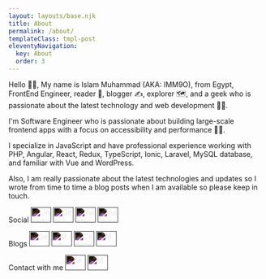 ```yaml
---
layout: layouts/base.njk
title: About
permalink: /about/
templateClass: tmpl-post
eleventyNavigation:
  key: About
  order: 3
---
```


Hello 🙋‍♂️, My name is Islam Muhammad (AKA: IMM9O), from Egypt, FrontEnd Engineer, reader 📖, blogger ✍, explorer 🗺, and a geek who is passionate about the latest technology and web development 👨‍💻.

I'm Software Engineer who is passionate about building large-scale frontend apps with a focus on accessibility and performance 👨‍💻.

I specialize in JavaScript and have professional experience working with PHP, Angular, React, Redux, TypeScript, Ionic, Laravel, MySQL database, and familiar with Vue and WordPress.

Also, I am really passionate about the latest technologies and updates so I wrote from time to time a blog posts when I am available so please keep in touch.


<p>
<span align="center">Social</span>
<a href="https://linkedin.com/in/islam-muhammad" target="_blank"><img style="filter: invert(1);" src="https://unpkg.com/simple-icons@v4/icons/linkedin.svg" alt="Linkedin Profile" height="30" width="40" /></a>
<a href="https://github.com/IMM9O" target="_blank"><img style="filter: invert(1);" src="https://unpkg.com/simple-icons@v4/icons/github.svg" alt="Github Profile" height="30" width="40" /></a>
<a href="https://twitter.com/IMM_9O" target="_blank"><img style="filter: invert(1);" src="https://unpkg.com/simple-icons@v4/icons/twitter.svg" alt="Twitter Profile" height="30" width="40" /></a>
<a href="https://www.instagram.com/imm_9o/" target="_blank"><img style="filter: invert(1);" src="https://unpkg.com/simple-icons@v4/icons/instagram.svg" alt="Instagram Profile" height="30" width="40" /></a>
</p>


<p>
<span align="center">Blogs</span>
<a href="https://dev.to/IMM9O" target="_blank"><img style="filter: invert(1);" src="https://unpkg.com/simple-icons@v4/icons/dev-dot-to.svg" alt="Dev Profile" height="30" width="40" /></a>
<a href="https://IMM9O.medium.com" target="_blank"><img style="filter: invert(1);" src="https://unpkg.com/simple-icons@v4/icons/medium.svg" alt="Medium Profile" height="30" width="40" /></a>
<a href="https://codepen.io/IMM9O" target="_blank"><img style="filter: invert(1);" src="https://unpkg.com/simple-icons@v4/icons/codepen.svg" alt="Codepen Profile" height="30" width="40" /></a>
<a href="https://imm9o.github.io/feed/feed.xml" target="_blank"><img style="filter: invert(1);" src="https://unpkg.com/simple-icons@v4/icons/rss.svg" alt="My Website Feed" height="30" width="40" /></a>
</p>


<p>
<span align="center">Contact with me</span>
<a href="mailto: islammuhamed90@gmail.com" target="_blank"><img style="filter: invert(1);" src="https://unpkg.com/simple-icons@v4/icons/gmail.svg" alt="My EMail" height="30" width="40" /></a>
<a href="https://docs.google.com/document/d/148YtiuUISRrgg8T4iOhC2FSpRaFi-mWpq1G3SwfmWjk/export?format=pdf" target="_blank"><img style="filter: invert(1);" src="https://unpkg.com/simple-icons@v4/icons/files.svg" alt="My Resume" height="30" width="40" /></a>
</p>

